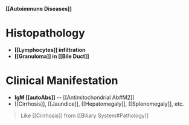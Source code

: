 **[[Autoimmune Diseases]]**

# Histopathology
- **[[Lymphocytes]] infiltration**
- **[[Granuloma]] in [[Bile Duct]]**

# Clinical Manifestation
- **IgM [[autoAbs]]** -- [[Antimitochondrial Ab#M2]] 
- [[Cirrhosis]], [[Jaundice]], [[Hepatomegaly]], [[Splenomegaly]], etc.
> Like [[Cirrhosis]] from [[Biliary System#Pathology]]

